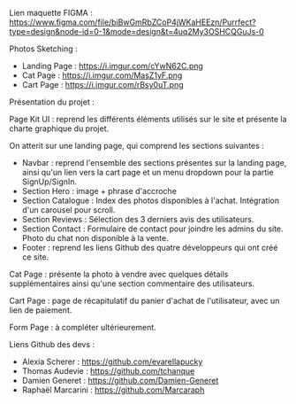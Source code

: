 Lien maquette FIGMA : https://www.figma.com/file/biBwGmRbZCoP4jWKaHEEzn/Purrfect?type=design&node-id=0-1&mode=design&t=4uq2My3OSHCQGuJs-0

Photos Sketching :
 - Landing Page : https://i.imgur.com/cYwN62C.png
 - Cat Page : https://i.imgur.com/MasZ1yF.png
 - Cart Page : https://i.imgur.com/rBsy0uT.png

Présentation du projet :

Page Kit UI : reprend les différents éléments utilisés sur le site et présente la charte graphique du projet.

On atterit sur une landing page, qui comprend les sections suivantes : 
  - Navbar : reprend l'ensemble des sections présentes sur la landing page, ainsi qu'un lien vers la cart page et un menu dropdown pour la partie SignUp/SignIn.
  - Section Hero : image + phrase d'accroche
  - Section Catalogue : Index des photos disponibles à l'achat. Intégration d'un carousel pour scroll.
  - Section Reviews : Sélection des 3 derniers avis des utilisateurs.
  - Section Contact : Formulaire de contact pour joindre les admins du site. Photo du chat non disponible à la vente.
  - Footer : reprend les liens Github des quatre développeurs qui ont créé ce site.

Cat Page : présente la photo à vendre avec quelques détails supplémentaires ainsi qu'une section commentaire des utilisateurs.

Cart Page : page de récapitulatif du panier d'achat de l'utilisateur, avec un lien de paiement.

Form Page : à compléter ultérieurement.

Liens Github des devs :

- Alexia Scherer : https://github.com/evarellapucky
- Thomas Audevie : https://github.com/tchanque
- Damien Generet : https://github.com/Damien-Generet
- Raphaël Marcarini : https://github.com/Marcaraph